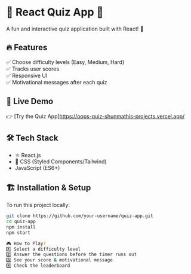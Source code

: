 # 🧠 React Quiz App 🎯

A fun and interactive quiz application built with React! 🚀


## 🔥 Features
✅ Choose difficulty levels (Easy, Medium, Hard)  
✅ Tracks user scores    
✅ Responsive UI  
✅ Motivational messages after each quiz  

## 🚀 Live Demo
👉 [Try the Quiz App]https://oops-quiz-shunmathis-projects.vercel.app/  

## 🛠️ Tech Stack
- ⚛️ React.js
- 🎨 CSS (Styled Components/Tailwind)
- JavaScript (ES6+)

## 🏗️ Installation & Setup
To run this project locally:

```sh
git clone https://github.com/your-username/quiz-app.git
cd quiz-app
npm install
npm start

🎮 How to Play?
1️⃣ Select a difficulty level
2️⃣ Answer the questions before the timer runs out
3️⃣ See your score & motivational message
4️⃣ Check the leaderboard
